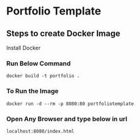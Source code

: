 # Portfolio Template
## Steps to create Docker Image
Install Docker
### Run Below Command
```
docker build -t portfolio .
```
### To Run the Image 
```
docker run -d --rm -p 8080:80 portfoliotemplate
```
### Open Any Browser and type below in url
```
localhost:8080/index.html
```
